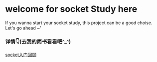#  welcome for socket Study here 
If you wanna start your socket study, this project can be a good choise.
Let's go ahead ~'

###  详情👇(去我的简书看看吧^_^)
[socket入门回顾](http://www.jianshu.com/p/97dbb6c11361)


